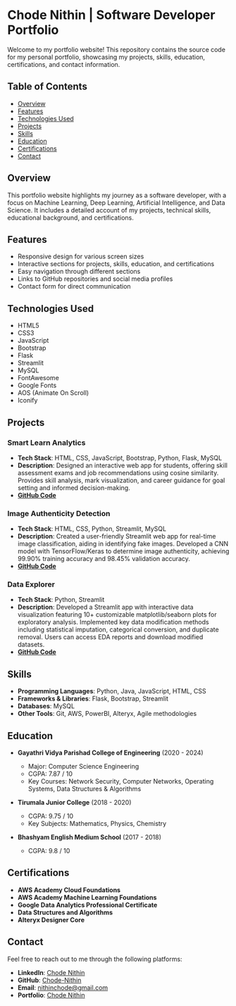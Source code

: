 # Chode Nithin | Software Developer Portfolio

Welcome to my portfolio website! This repository contains the source code for my personal portfolio, showcasing my projects, skills, education, certifications, and contact information.

## Table of Contents
- [Overview](#overview)
- [Features](#features)
- [Technologies Used](#technologies-used)
- [Projects](#projects)
- [Skills](#skills)
- [Education](#education)
- [Certifications](#certifications)
- [Contact](#contact)

## Overview

This portfolio website highlights my journey as a software developer, with a focus on Machine Learning, Deep Learning, Artificial Intelligence, and Data Science. It includes a detailed account of my projects, technical skills, educational background, and certifications. 

## Features

- Responsive design for various screen sizes
- Interactive sections for projects, skills, education, and certifications
- Easy navigation through different sections
- Links to GitHub repositories and social media profiles
- Contact form for direct communication

## Technologies Used

- HTML5
- CSS3
- JavaScript
- Bootstrap
- Flask
- Streamlit
- MySQL
- FontAwesome
- Google Fonts
- AOS (Animate On Scroll)
- Iconify

## Projects

### Smart Learn Analytics
- **Tech Stack**: HTML, CSS, JavaScript, Bootstrap, Python, Flask, MySQL
- **Description**: Designed an interactive web app for students, offering skill assessment exams and job recommendations using cosine similarity. Provides skill analysis, mark visualization, and career guidance for goal setting and informed decision-making.
- **[GitHub Code](https://github.com/Chode-Nithin?tab=repositories)**

### Image Authenticity Detection
- **Tech Stack**: HTML, CSS, Python, Streamlit, MySQL
- **Description**: Created a user-friendly Streamlit web app for real-time image classification, aiding in identifying fake images. Developed a CNN model with TensorFlow/Keras to determine image authenticity, achieving 99.90% training accuracy and 98.45% validation accuracy.
- **[GitHub Code](https://github.com/Chode-Nithin?tab=repositories)**

### Data Explorer
- **Tech Stack**: Python, Streamlit
- **Description**: Developed a Streamlit app with interactive data visualization featuring 10+ customizable matplotlib/seaborn plots for exploratory analysis. Implemented key data modification methods including statistical imputation, categorical conversion, and duplicate removal. Users can access EDA reports and download modified datasets.
- **[GitHub Code](https://github.com/Chode-Nithin?tab=repositories)**

## Skills

- **Programming Languages**: Python, Java, JavaScript, HTML, CSS
- **Frameworks & Libraries**: Flask, Bootstrap, Streamlit
- **Databases**: MySQL
- **Other Tools**: Git, AWS, PowerBI, Alteryx, Agile methodologies

## Education

- **Gayathri Vidya Parishad College of Engineering** (2020 - 2024)
  - Major: Computer Science Engineering
  - CGPA: 7.87 / 10
  - Key Courses: Network Security, Computer Networks, Operating Systems, Data Structures & Algorithms

- **Tirumala Junior College** (2018 - 2020)
  - CGPA: 9.75 / 10
  - Key Subjects: Mathematics, Physics, Chemistry

- **Bhashyam English Medium School** (2017 - 2018)
  - CGPA: 9.8 / 10

## Certifications

- **AWS Academy Cloud Foundations**
- **AWS Academy Machine Learning Foundations**
- **Google Data Analytics Professional Certificate**
- **Data Structures and Algorithms**
- **Alteryx Designer Core**

## Contact

Feel free to reach out to me through the following platforms:

- **LinkedIn**: [Chode Nithin](https://www.linkedin.com/in/chode-nithin-7305ba208/)
- **GitHub**: [Chode-Nithin](https://github.com/Chode-Nithin?tab=repositories)
- **Email**: [nithinchode@gmail.com](mailto:nithinchode@gmail.com)
- **Portfolio**: [Chode Nithin](https://master--chodenithinportfolio.netlify.app/)
